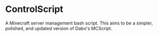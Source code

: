ControlScript
=============
A Minecraft server management bash script.
This aims to be a simpler, polished, and updated version of Dabo's MCScript.
